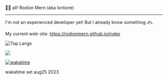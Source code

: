 
👋🏻 all! Rodion Mern (aka lontone)


---


I'm not an experienced developer yet! But I already know something ✍️.

My current web-site: https://rodionmern.github.io/index



![Top Langs](https://github-readme-stats.vercel.app/api/top-langs/?username=rodionmern&layout=compact)



![](https://komarev.com/ghpvc/?username=rodionmern&style=for-the-badge)

[![wakatime](https://wakatime.com/badge/user/d52bec14-dffa-463f-81b4-063d9254b6f9.svg)](https://wakatime.com/@d52bec14-dffa-463f-81b4-063d9254b6f9)

wakatime set aug25 2023

